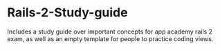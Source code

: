 # Rails-2-Study-guide
Includes a study guide over important concepts for app academy rails 2 exam, as well as an empty template for people to practice coding views.
